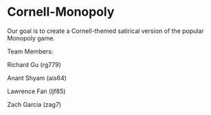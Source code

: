 # Cornell-Monopoly

Our goal is to create a Cornell-themed satirical version of the popular Monopoly game.

Team Members: 

Richard Gu (rg779)

Anant Shyam (ais64)

Lawrence Fan (ljf85)

Zach Garcia (zag7)
